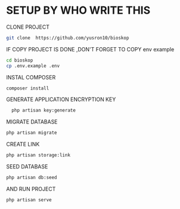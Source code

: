 # SETUP BY WHO WRITE THIS


CLONE PROJECT
```bash
git clone  https://github.com/yusron10/bioskop
```

IF COPY PROJECT IS DONE ,DON'T FORGET TO COPY env example
```bash
cd bioskop
cp .env.example .env
```

INSTAL COMPOSER 
```bash
composer install
```

GENERATE APPLICATION ENCRYPTION KEY
```bash
  php artisan key:generate
```

MIGRATE DATABASE
```bash
php artisan migrate
```

CREATE LINK
```bash
php artisan storage:link
```

SEED DATABASE
```bash
php artisan db:seed
```

AND RUN PROJECT
```bash
php artisan serve
```
